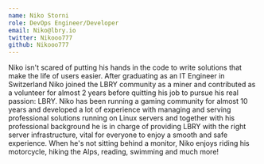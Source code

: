 ```yaml
---
name: Niko Storni
role: DevOps Engineer/Developer
email: Niko@lbry.io
twitter: Nikooo777
github: Nikooo777
---
```

Niko isn't scared of putting his hands in the code to write solutions that make the life of users easier. After graduating as an IT Engineer in Switzerland Niko joined the LBRY community as a miner and contributed as a volunteer for almost 2 years before quitting his job to pursue his real passion: LBRY. Niko has been running a gaming community for almost 10 years and developed a lot of experience with managing and serving professional solutions running on Linux servers and together with his professional background he is in charge of providing LBRY with the right server infrastructure, vital for everyone to enjoy a smooth and safe experience. When he's not sitting behind a monitor, Niko enjoys riding his motorcycle, hiking the Alps, reading, swimming and much more!
